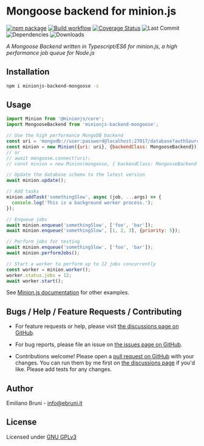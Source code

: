 # Mongoose backend for minion.js

[![npm package](https://img.shields.io/npm/v/minionjs-backend-mongoose.svg)](http://npmjs.org/package/minionjs-backend-mongoose)
[![Build workflow](https://github.com/EmilianoBruni/minionjs-backend-mongoose/actions/workflows/build.yml/badge.svg)](https://github.com/EmilianoBruni/minionjs-backend-mongoose/actions/workflows/build.yml)
[![Coverage Status](https://coveralls.io/repos/github/EmilianoBruni/minionjs-backend-mongoose/badge.svg)](https://coveralls.io/github/EmilianoBruni/minionjs-backend-mongoose)
![Last Commit](https://img.shields.io/github/last-commit/EmilianoBruni/minionjs-backend-mongoose)
![Dependencies](https://img.shields.io/librariesio/github/EmilianoBruni/minionjs-backend-mongoose)
![Downloads](https://img.shields.io/npm/dt/minionjs-backend-mongoose)

_A Mongoose Backend written in Typescript/ES6 for minion.js, a high performance job queue for Node.js_


## Installation

```bash
npm i minionjs-backend-mongoose -s
```

## Usage

```js
import Minion from '@minionjs/core';
import MongooseBackend from 'minionjs-backend-mongoose';

// Use the high performance MongoDB backend
const uri = 'mongodb://user:password@localhost:27017/database?authSource=admin'
const minion = new Minion({uri: uri}, {backendClass: MongooseBackend}));
// or
// await mongoose.connect(uri);
// const minion = new Minion(mongoose, { backendClass: MongooseBackend });

// Update the database schema to the latest version
await minion.update();

// Add tasks
minion.addTask('somethingSlow', async (job, ...args) => {
  console.log('This is a background worker process.');
});

// Enqueue jobs
await minion.enqueue('somethingSlow', ['foo', 'bar']);
await minion.enqueue('somethingSlow', [1, 2, 3], {priority: 5});

// Perform jobs for testing
await minion.enqueue('somethingSlow', ['foo', 'bar']);
await minion.performJobs();

// Start a worker to perform up to 12 jobs concurrently
const worker = minion.worker();
worker.status.jobs = 12;
await worker.start();
```

See [Minion.js documentation](https://github.com/mojolicious/minion.js) for other examples.

## Bugs / Help / Feature Requests / Contributing

* For feature requests or help, please visit [the discussions page on GitHub](https://github.com/EmilianoBruni/minionjs-backend-mongoose/discussions).

* For bug reports, please file an issue on [the issues page on GitHub](https://github.com/EmilianoBruni/minionjs-backend-mongoose/issues).

* Contributions welcome! Please open a [pull request on GitHub](https://github.com/EmilianoBruni/minionjs-backend-mongoose/pulls) with your changes. You can run them by me first on [the discussions page](https://github.com/EmilianoBruni/minionjs-backend-mongoose/discussions) if you'd like. Please add tests for any changes.

## Author

Emiliano Bruni - <info@ebruni.it>

## License

Licensed under [GNU GPLv3](./LICENSE)